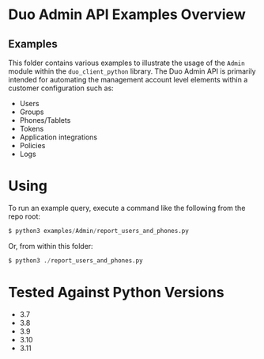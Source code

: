 # Duo Admin API Examples Overview


## Examples

This folder contains various examples to illustrate the usage of the `Admin` module within the 
`duo_client_python` library.  The Duo Admin API is primarily intended for automating the management
account level elements within a customer configuration such as:

- Users
- Groups
- Phones/Tablets
- Tokens
- Application integrations
- Policies
- Logs

# Using

To run an example query, execute a command like the following from the repo root:
```python
$ python3 examples/Admin/report_users_and_phones.py
```

Or, from within this folder:
```python
$ python3 ./report_users_and_phones.py
```

# Tested Against Python Versions
* 3.7
* 3.8
* 3.9
* 3.10
* 3.11
